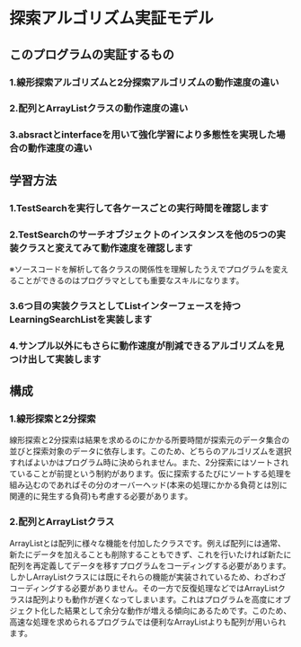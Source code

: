 # 探索アルゴリズム実証モデル
## このプログラムの実証するもの
### 1.線形探索アルゴリズムと2分探索アルゴリズムの動作速度の違い
### 2.配列とArrayListクラスの動作速度の違い
### 3.absractとinterfaceを用いて強化学習により多態性を実現した場合の動作速度の違い
## 学習方法
### 1.TestSearchを実行して各ケースごとの実行時間を確認します
### 2.TestSearchのサーチオブジェクトのインスタンスを他の5つの実装クラスと変えてみて動作速度を確認します
※ソースコードを解析して各クラスの関係性を理解したうえでプログラムを変えることができるのはプログラマとしても重要なスキルになります。
### 3.6つ目の実装クラスとしてListインターフェースを持つLearningSearchListを実装します
### 4.サンプル以外にもさらに動作速度が削減できるアルゴリズムを見つけ出して実装します
## 構成
### 1.線形探索と2分探索
線形探索と2分探索は結果を求めるのにかかる所要時間が探索元のデータ集合の並びと探索対象のデータに依存します。このため、どちらのアルゴリズムを選択すればよいかはプログラム時に決められません。また、2分探索にはソートされていることが前提という制約があります。仮に探索するたびにソートする処理を組み込むのであればその分のオーバーヘッド(本来の処理にかかる負荷とは別に関連的に発生する負荷)も考慮する必要があります。
### 2.配列とArrayListクラス
ArrayListとは配列に様々な機能を付加したクラスです。例えば配列には通常、新たにデータを加えることも削除することもできず、これを行いたければ新たに配列を再定義してデータを移すプログラムをコーディングする必要があります。しかしArrayListクラスには既にそれらの機能が実装されているため、わざわざコーディングする必要がありません。その一方で反復処理などではArrayListクラスは配列よりも動作が遅くなってしまいます。これはプログラムを高度にオブジェクト化した結果として余分な動作が増える傾向にあるためです。このため、高速な処理を求められるプログラムでは便利なArrayListよりも配列が用いられます。
